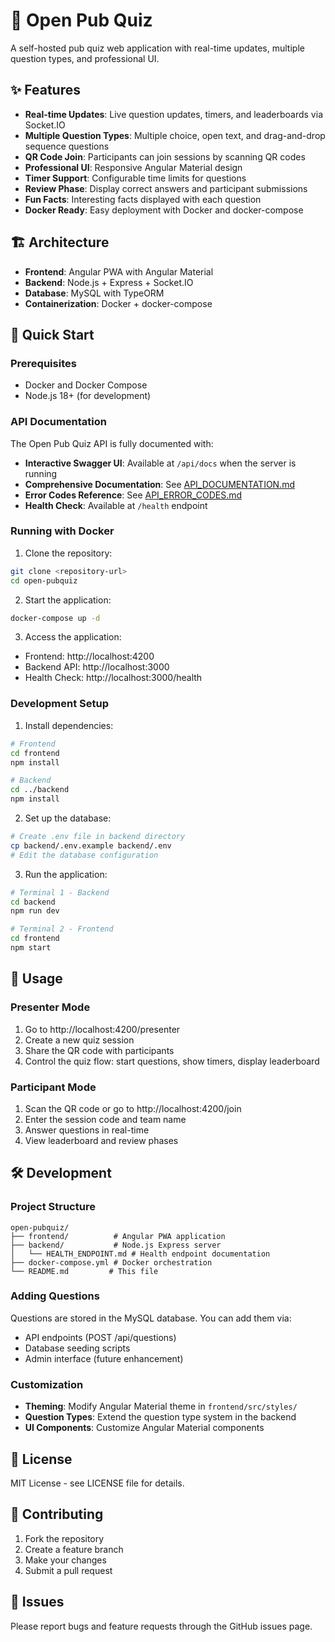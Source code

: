 # 🎯 Open Pub Quiz

A self-hosted pub quiz web application with real-time updates, multiple question types, and professional UI.

## ✨ Features

- **Real-time Updates**: Live question updates, timers, and leaderboards via Socket.IO
- **Multiple Question Types**: Multiple choice, open text, and drag-and-drop sequence questions
- **QR Code Join**: Participants can join sessions by scanning QR codes
- **Professional UI**: Responsive Angular Material design
- **Timer Support**: Configurable time limits for questions
- **Review Phase**: Display correct answers and participant submissions
- **Fun Facts**: Interesting facts displayed with each question
- **Docker Ready**: Easy deployment with Docker and docker-compose

## 🏗 Architecture

- **Frontend**: Angular PWA with Angular Material
- **Backend**: Node.js + Express + Socket.IO
- **Database**: MySQL with TypeORM
- **Containerization**: Docker + docker-compose

## 🚀 Quick Start

### Prerequisites
- Docker and Docker Compose
- Node.js 18+ (for development)

### API Documentation
The Open Pub Quiz API is fully documented with:
- **Interactive Swagger UI**: Available at `/api/docs` when the server is running
- **Comprehensive Documentation**: See [API_DOCUMENTATION.md](backend/API_DOCUMENTATION.md)
- **Error Codes Reference**: See [API_ERROR_CODES.md](backend/API_ERROR_CODES.md)
- **Health Check**: Available at `/health` endpoint

### Running with Docker

1. Clone the repository:
```bash
git clone <repository-url>
cd open-pubquiz
```

2. Start the application:
```bash
docker-compose up -d
```

3. Access the application:
- Frontend: http://localhost:4200
- Backend API: http://localhost:3000
- Health Check: http://localhost:3000/health

### Development Setup

1. Install dependencies:
```bash
# Frontend
cd frontend
npm install

# Backend
cd ../backend
npm install
```

2. Set up the database:
```bash
# Create .env file in backend directory
cp backend/.env.example backend/.env
# Edit the database configuration
```

3. Run the application:
```bash
# Terminal 1 - Backend
cd backend
npm run dev

# Terminal 2 - Frontend
cd frontend
npm start
```

## 📱 Usage

### Presenter Mode
1. Go to http://localhost:4200/presenter
2. Create a new quiz session
3. Share the QR code with participants
4. Control the quiz flow: start questions, show timers, display leaderboard

### Participant Mode
1. Scan the QR code or go to http://localhost:4200/join
2. Enter the session code and team name
3. Answer questions in real-time
4. View leaderboard and review phases

## 🛠 Development

### Project Structure
```
open-pubquiz/
├── frontend/          # Angular PWA application
├── backend/           # Node.js Express server
│   └── HEALTH_ENDPOINT.md # Health endpoint documentation
├── docker-compose.yml # Docker orchestration
└── README.md         # This file
```

### Adding Questions
Questions are stored in the MySQL database. You can add them via:
- API endpoints (POST /api/questions)
- Database seeding scripts
- Admin interface (future enhancement)

### Customization
- **Theming**: Modify Angular Material theme in `frontend/src/styles/`
- **Question Types**: Extend the question type system in the backend
- **UI Components**: Customize Angular Material components

## 📄 License

MIT License - see LICENSE file for details.

## 🤝 Contributing

1. Fork the repository
2. Create a feature branch
3. Make your changes
4. Submit a pull request

## 🐛 Issues

Please report bugs and feature requests through the GitHub issues page.
